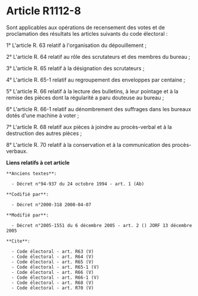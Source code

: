# Article R1112-8

Sont applicables aux opérations de recensement des votes et de proclamation des résultats les articles suivants du code
électoral : 

1° L'article R. 63 relatif à l'organisation du dépouillement ; 

2° L'article R. 64 relatif au rôle des scrutateurs et des membres du bureau ; 

3° L'article R. 65 relatif à la désignation des scrutateurs ; 

4° L'article R. 65-1 relatif au regroupement des enveloppes par centaine ; 

5° L'article R. 66 relatif à la lecture des bulletins, à leur pointage et à la remise des pièces dont la régularité a paru
douteuse au bureau ; 

6° L'article R. 66-1 relatif au dénombrement des suffrages dans les bureaux dotés d'une machine à voter ; 

7° L'article R. 68 relatif aux pièces à joindre au procès-verbal et à la destruction des autres pièces ; 

8° L'article R. 70 relatif à la conservation et à la communication des procès-verbaux.

**Liens relatifs à cet article**

	**Anciens textes**:

	  - Décret n°94-937 du 24 octobre 1994 - art. 1 (Ab)

	**Codifié par**:

	  - Décret n°2000-318 2000-04-07

	**Modifié par**:

	  - Décret n°2005-1551 du 6 décembre 2005 - art. 2 () JORF 13 décembre 2005

	**Cite**:

	  - Code électoral - art. R63 (V)
	  - Code électoral - art. R64 (V)
	  - Code électoral - art. R65 (V)
	  - Code électoral - art. R65-1 (V)
	  - Code électoral - art. R66 (V)
	  - Code électoral - art. R66-1 (V)
	  - Code électoral - art. R68 (V)
	  - Code électoral - art. R70 (V)
